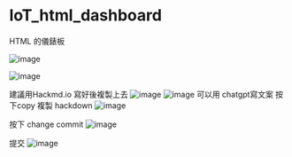 # IoT_html_dashboard
HTML 的儀錶板



![image](https://hackmd.io/_uploads/B1e76ACxex.png)


![image](https://hackmd.io/_uploads/Skv5TRCelx.png)

建議用Hackmd.io 寫好後複製上去
![image](https://hackmd.io/_uploads/Sk4ATCCexl.png)
![image](https://hackmd.io/_uploads/SkXVAA0xeg.png)
可以用 chatgpt寫文案 按下copy 複製 hackdown
![image](https://hackmd.io/_uploads/H1t41k1Zgl.png)

按下 change commit
![image](https://hackmd.io/_uploads/HkQY1k1-gl.png)

提交
![image](https://hackmd.io/_uploads/ryAUeJk-xe.png)

